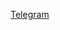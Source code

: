 
[](https://api.visitorbadge.io/api/VisitorHit?user=LenaKiselevaf&repo=LenaKiseleva&countColor=%237B1E7A)


<!--
**LenaKiseleva/LenaKiseleva** is a ✨ _special_ ✨ repository because its `README.md` (this file) appears on your GitHub profile.

Here are some ideas to get you started:

- 🔭 I’m currently working on ...
- 🌱 I’m currently learning ...
- 👯 I’m looking to collaborate on ...
- 🤔 I’m looking for help with ...
- 💬 Ask me about ...
- 📫 How to reach me: ...
- 😄 Pronouns: ...
- ⚡ Fun fact: ...
-->
[Telegram](https://t.me/lena_kiselevaTG "@lena_kiselevaTG")
